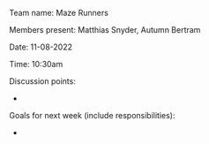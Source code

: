 Team name: Maze Runners

Members present: Matthias Snyder, Autumn Bertram

Date: 11-08-2022

Time: 10:30am

Discussion points:

- 


Goals for next week (include responsibilities):

- 

